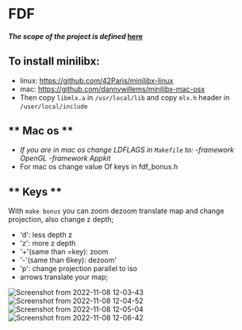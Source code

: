 # FDF

#### *The scope of the project is defined* [here](https://cdn.intra.42.fr/pdf/pdf/52998/en.subject.pdf)

## **To install minilibx:**
- linux: https://github.com/42Paris/minilibx-linux
- mac: https://github.com/dannywillems/minilibx-mac-osx
- Then copy `libmlx.a` in `/usr/local/lib` and copy `mlx.h` header in `/user/local/include`

## ** Mac os **
- *If you are in mac os change LDFLAGS in `Makefile` to:   -framework OpenGL -framework Appkit*
- For mac os change value Of keys in fdf_bonus.h

## ** Keys **
With `make bonus` you can zoom dezoom translate map and change projection, also change z depth;

* 'd': less depth z
* 'z': more z depth
* '+'(same than =key): zoom
* '-'(same than 6key): dezoom'
* 'p': change projection parallel to iso
* arrows translate your map;




![Screenshot from 2022-11-08 12-03-43](https://user-images.githubusercontent.com/43377611/200549406-872163da-1acf-4134-aa72-615072e55c6d.png)
![Screenshot from 2022-11-08 12-04-52](https://user-images.githubusercontent.com/43377611/200549551-df1c4579-6dbd-4b66-b1dc-43e3f5d385ce.png)
![Screenshot from 2022-11-08 12-05-04](https://user-images.githubusercontent.com/43377611/200549556-92b3f7b8-7929-41d4-8274-28bd06d64181.png)
![Screenshot from 2022-11-08 12-06-42](https://user-images.githubusercontent.com/43377611/200549561-21efb061-51c5-47bc-a8a9-2f3f54ce49aa.png)
